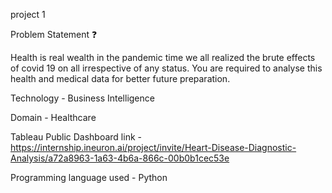 project 1

Problem Statement ❓

Health is real wealth in the pandemic time we all realized the brute effects of covid 19 on all irrespective of any status.
You are required to analyse this health and medical data for better future preparation.

Technology - Business Intelligence

Domain - Healthcare

Tableau Public Dashboard link -https://internship.ineuron.ai/project/invite/Heart-Disease-Diagnostic-Analysis/a72a8963-1a63-4b6a-866c-00b0b1cec53e

Programming language used - Python



